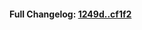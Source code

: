 

#### **Full Changelog:** [1249d..cf1f2](https://github.com/mediar-ai/skyprompt/compare/1249d..cf1f2)

